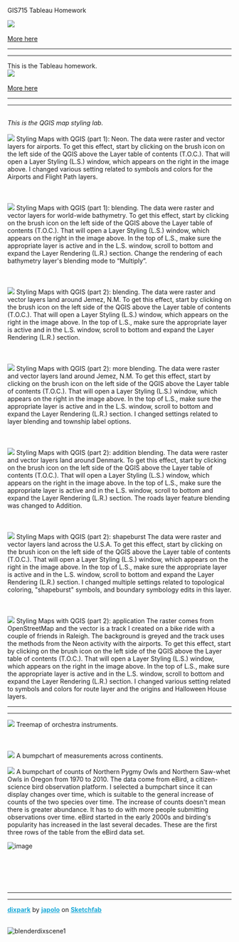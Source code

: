 GIS715 Tableau Homework
<html lang="en">
<head>
  <meta charset="utf-8">

  <meta name="description" content="The HTML5 Herald">
  <meta name="author" content="SitePoint">

  <link rel="stylesheet" href="css/styles.css?v=1.0">

</head>

<body>
  <script src="js/scripts.js"></script>
  <div class='tableauPlaceholder' id='viz1614812260612' style='position: relative'>
    <noscript>
    <a href='#'>
    <img alt=' ' src='https:&#47;&#47;public.tableau.com&#47;static&#47;images&#47;El&#47;ElectionResults2016WinnerbyCounty&#47;Story1&#47;1_rss.png' style='border: none' />
    </a></noscript><object class='tableauViz'  style='display:none;'>
    <param name='host_url' value='https%3A%2F%2Fpublic.tableau.com%2F' /> 
    <param name='embed_code_version' value='3' /> 
    <param name='site_root' value='' />
    <param name='name' value='ElectionResults2016WinnerbyCounty&#47;Story1' />
    <param name='tabs' value='no' />
    <param name='toolbar' value='yes' />
    <param name='static_image' value='https:&#47;&#47;public.tableau.com&#47;static&#47;images&#47;El&#47;ElectionResults2016WinnerbyCounty&#47;Story1&#47;1.png' />
    <param name='animate_transition' value='yes' />
    <param name='display_static_image' value='yes' />
    <param name='display_spinner' value='yes' />
    <param name='display_overlay' value='yes' />
    <param name='display_count' value='yes' />
    <param name='language' value='en' />
    <param name='filter' value='publish=yes' />
    </object>
  </div>                
    <script type='text/javascript'>
          var divElement = document.getElementById('viz1614812260612');
          var vizElement = divElement.getElementsByTagName('object')[0];
          vizElement.style.width='1016px';
          vizElement.style.height='991px';
          var scriptElement = document.createElement('script');
          scriptElement.src = 'https://public.tableau.com/javascripts/api/viz_v1.js';
          vizElement.parentNode.insertBefore(scriptElement, vizElement);                
  </script>
</body>
</html>

<br>
<a href='https://public.tableau.com/profile/john.polo#!/vizhome/ElectionResults2016WinnerbyCounty/Story1?publish=yes'>More here</a>
<hr>
<hr>
This is the Tableau homework.

<!doctype html>

<html lang="en">
<head>
  <meta charset="utf-8">

  
  <meta name="description" content="The HTML5 Herald">
  <meta name="author" content="SitePoint">

  <link rel="stylesheet" href="css/styles.css?v=1.0">

</head>

<body>
  <script src="js/scripts.js"></script>
  <div class='tableauPlaceholder' id='viz1614819787401' style='position: relative'>
  <noscript>
  <a href='#'>
	<img alt=' ' src='https:&#47;&#47;public.tableau.com&#47;static&#47;images&#47;Ho&#47;Homework2_16133390334720&#47;Lateblight2015&#47;1_rss.png' style='border: none' />
	</a>
	</noscript>
	<object class='tableauViz'  style='display:none;'>
	<param name='host_url' value='https%3A%2F%2Fpublic.tableau.com%2F' /> 
	<param name='embed_code_version' value='3' /> 
	<param name='site_root' value='' />
	<param name='name' value='Homework2_16133390334720&#47;Lateblight2015' />
	<param name='tabs' value='yes' />
	<param name='toolbar' value='yes' />
	<param name='static_image' value='https:&#47;&#47;public.tableau.com&#47;static&#47;images&#47;Ho&#47;Homework2_16133390334720&#47;Lateblight2015&#47;1.png' /> 
	<param name='animate_transition' value='yes' />
	<param name='display_static_image' value='yes' />
	<param name='display_spinner' value='yes' />
	<param name='display_overlay' value='yes' />
	<param name='display_count' value='yes' />
	<param name='language' value='en' />
	<param name='filter' value='publish=yes' />
	</object>
	</div>                
	<script type='text/javascript'>                    
	var divElement = document.getElementById('viz1614819787401');
	var vizElement = divElement.getElementsByTagName('object')[0];
	if ( divElement.offsetWidth > 800 ) 
		{ vizElement.style.minWidth='420px';
			vizElement.style.maxWidth='100%';
			vizElement.style.minHeight='610px';
			vizElement.style.maxHeight=(divElement.offsetWidth*0.75)+'px';
    } 
	else 
	if ( divElement.offsetWidth > 500 )
		{ vizElement.style.minWidth='420px';vizElement.style.maxWidth='100%';
		  vizElement.style.minHeight='610px';
		  vizElement.style.maxHeight=(divElement.offsetWidth*0.75)+'px';
    } 
	else 
		{ vizElement.style.width='100%';
		  vizElement.style.minHeight='750px';
		  vizElement.style.maxHeight=(divElement.offsetWidth*1.77)+'px';
		}
		var scriptElement = document.createElement('script');
		scriptElement.src = 'https://public.tableau.com/javascripts/api/viz_v1.js';                    
    vizElement.parentNode.insertBefore(scriptElement, vizElement);                
	</script>
  
  
  
</body>
</html>
               
<br>
<a href='https://public.tableau.com/profile/john.polo#!/vizhome/Homework2_16133390334720/Lateblight2015?publish=yes'>More here</a>
<br>
<hr>
<hr>
<br>
<i>This is the QGIS map styling lab.</i>
<br>
<br>
<img src='https://user-images.githubusercontent.com/68556651/108634995-b059a900-744a-11eb-848c-959f78bb342c.jpg'>
Styling Maps with QGIS (part 1): Neon.
The data were raster and vector layers for airports. To get this effect, start by clicking on the brush icon on the left side of the QGIS above the Layer table of contents (T.O.C.). That will open a Layer Styling (L.S.) window, which appears on the right in the image above. I changed various setting related to symbols and colors for the Airports and Flight Path layers. 
<br>
<br>
<br>
<br>
<img src='https://user-images.githubusercontent.com/68556651/108635112-74731380-744b-11eb-878e-131210e32bbd.jpg'>
Styling Maps with QGIS (part 1): blending.
The data were raster and vector layers for world-wide bathymetry. To get this effect, start by clicking on the brush icon on the left side of the QGIS above the Layer table of contents (T.O.C.). That will open a Layer Styling (L.S.) window, which appears on the right in the image above. In the top of L.S., make sure the appropriate layer is active and in the L.S. window, scroll to bottom and expand the Layer Rendering (L.R.) section. Change the rendering of each bathymetry layer's blending mode to “Multiply”.
<br>
<br>
<br>
<br>
<img src='https://user-images.githubusercontent.com/68556651/108635177-f8c59680-744b-11eb-9002-8b1dad77ac87.jpg'>
Styling Maps with QGIS (part 2): blending.
The data were raster and vector layers land around Jemez, N.M. To get this effect, start by clicking on the brush icon on the left side of the QGIS above the Layer table of contents (T.O.C.). That will open a Layer Styling (L.S.) window, which appears on the right in the image above. In the top of L.S., make sure the appropriate layer is active and in the L.S. window, scroll to bottom and expand the Layer Rendering (L.R.) section. 
<br>
<br>
<br>
<br>
<img src='https://user-images.githubusercontent.com/68556651/108635223-5823a680-744c-11eb-8380-fd4eae9857d1.jpg'>
Styling Maps with QGIS (part 2): more blending.
The data were raster and vector layers land around Jemez, N.M. To get this effect, start by clicking on the brush icon on the left side of the QGIS above the Layer table of contents (T.O.C.). That will open a Layer Styling (L.S.) window, which appears on the right in the image above. In the top of L.S., make sure the appropriate layer is active and in the L.S. window, scroll to bottom and expand the Layer Rendering (L.R.) section. I changed settings related to layer blending and township label options.
<br>
<br>
<br>
<br>
<img src='https://user-images.githubusercontent.com/68556651/108635253-80aba080-744c-11eb-8c50-1b4b271e75d0.jpg'>
Styling Maps with QGIS (part 2): addition blending.
The data were raster and vector layers land around Denmark. To get this effect, start by clicking on the brush icon on the left side of the QGIS above the Layer table of contents (T.O.C.). That will open a Layer Styling (L.S.) window, which appears on the right in the image above. In the top of L.S., make sure the appropriate layer is active and in the L.S. window, scroll to bottom and expand the Layer Rendering (L.R.) section. The roads layer feature blending was changed to Addition.
<br>
<br>
<br>
<br>
<img src='https://user-images.githubusercontent.com/68556651/108635283-ac2e8b00-744c-11eb-8521-d0f597b54533.jpg'>
Styling Maps with QGIS (part 2): shapeburst
The data were raster and vector layers land across the U.S.A. To get this effect, start by clicking on the brush icon on the left side of the QGIS above the Layer table of contents (T.O.C.). That will open a Layer Styling (L.S.) window, which appears on the right in the image above. In the top of L.S., make sure the appropriate layer is active and in the L.S. window, scroll to bottom and expand the Layer Rendering (L.R.) section. I changed multiple settings related to topological coloring, "shapeburst" symbols, and boundary symbology edits in this layer.
<br>
<br>
<br>
<br>
<img src='https://user-images.githubusercontent.com/68556651/109096132-fb91e700-76ea-11eb-99e2-9bd0ca855e0c.png'>
Styling Maps with QGIS (part 2): application
The raster comes from OpenStreetMap and the vector is a track I created on a bike ride with a couple of friends in Raleigh. The background is greyed and the track uses the methods from the Neon activity with the airports. To get this effect, start by clicking on the brush icon on the left side of the QGIS above the Layer table of contents (T.O.C.). That will open a Layer Styling (L.S.) window, which appears on the right in the image above. In the top of L.S., make sure the appropriate layer is active and in the L.S. window, scroll to bottom and expand the Layer Rendering (L.R.) section. I changed various setting related to symbols and colors for route layer and the origins and Halloween House layers.

<hr>
<hr>

<img src='https://user-images.githubusercontent.com/68556651/112770319-33df5a80-8ff4-11eb-9db5-5eba915235e2.png'>
Treemap of orchestra instruments.
<br>
<br>

<br>
<br>

<img src='https://user-images.githubusercontent.com/68556651/112770404-a3554a00-8ff4-11eb-86a7-4e8a2e51a0b8.png'>
A bumpchart of measurements across continents.

<br>
<br>
<img src='https://user-images.githubusercontent.com/68556651/112770586-4dcd6d00-8ff5-11eb-81a0-1885f51d2bce.png'>
A bumpchart of counts of Northern Pygmy Owls and Northern Saw-whet Owls in Oregon from 1970 to 2010. The data come from eBird, a citizen-science bird observation platform. I selected a bumpchart since it can display changes over time, which is suitable to the general increase of counts of the two species over time. The increase of counts doesn't mean there is greater abundance. It has to do with more people submitting observations over time. eBird started in the early 2000s and birding's popularity has increased in the last several decades. 
These are the first three rows of the table from the eBird data set.

![image](https://user-images.githubusercontent.com/68556651/112776124-c855b700-900c-11eb-8600-e238f9a9be3f.png)

<br>
<br>
<br>
<br>
<hr>
<hr>
<title>Dixpark 3D model from sketcfab</title>
<body>
        <a href="https://sketchfab.com/3d-models/dixpark-2ce707ac030248168754c09fd73f9787?utm_medium=embed&utm_campaign=share-popup&utm_content=2ce707ac030248168754c09fd73f9787" target="_blank" style="font-weight: bold; color: #1CAAD9;">dixpark</a>
        by <a href="https://sketchfab.com/japolo?utm_medium=embed&utm_campaign=share-popup&utm_content=2ce707ac030248168754c09fd73f9787" target="_blank" style="font-weight: bold; color: #1CAAD9;">japolo</a>
        on <a href="https://sketchfab.com?utm_medium=embed&utm_campaign=share-popup&utm_content=2ce707ac030248168754c09fd73f9787" target="_blank" style="font-weight: bold; color: #1CAAD9;">Sketchfab</a>
</body>
<br>
<br>
<title>Dixpark -  4 viewpoints</title>

![blenderdixscene1](https://user-images.githubusercontent.com/68556651/112919225-ac1d4d00-90d4-11eb-9459-8d85d5bc06a8.jpg)
